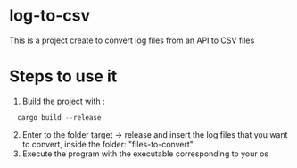 # log-to-csv

This is a project create to convert log files from an API to CSV files

# Steps to use it

1. Build the project with :
```rust
  cargo build --release
```
2. Enter to the folder target -> release and insert the log files that you want to convert, inside the folder: "files-to-convert"
3. Execute the program with the executable corresponding to your os
